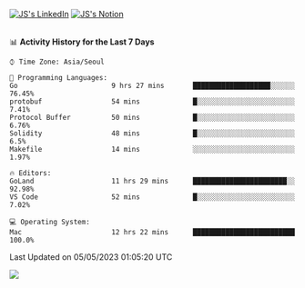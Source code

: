 
[![JS's LinkedIn](https://img.shields.io/badge/LinkedIn-blue?style=for-the-badge&logo=linkedin)](https://www.linkedin.com/in/jaeseung-lee-5a2a32139/) 
[![JS's Notion](https://img.shields.io/badge/Notion-black?style=for-the-badge&logo=notion)](https://bit.ly/ljswiki1) <br><br>
<!-- ![JS's GitHub stats](https://github-readme-stats-lemon-five.vercel.app/api?username=tkxkd0159&hide=contribs,prs,stars,issues&show_icons=true&theme=react&include_all_commits=true)   -->
<!-- ![Top Langs](https://github-readme-stats-lemon-five.vercel.app/api/top-langs/?username=tkxkd0159&layout=compact&hide=jupyter%20notebook,scss,html,css&langs_count=10)  -->


<!--START_SECTION:waka-->
📊 **Activity History for the Last 7 Days** 

```text
⌚︎ Time Zone: Asia/Seoul

💬 Programming Languages: 
Go                       9 hrs 27 mins       ███████████████████░░░░░░   76.45% 
protobuf                 54 mins             █░░░░░░░░░░░░░░░░░░░░░░░░   7.41% 
Protocol Buffer          50 mins             █░░░░░░░░░░░░░░░░░░░░░░░░   6.76% 
Solidity                 48 mins             █░░░░░░░░░░░░░░░░░░░░░░░░   6.5% 
Makefile                 14 mins             ░░░░░░░░░░░░░░░░░░░░░░░░░   1.97%

🔥 Editors: 
GoLand                   11 hrs 29 mins      ███████████████████████░░   92.98% 
VS Code                  52 mins             █░░░░░░░░░░░░░░░░░░░░░░░░   7.02%

💻 Operating System: 
Mac                      12 hrs 22 mins      █████████████████████████   100.0%

```


 Last Updated on 05/05/2023 01:05:20 UTC
<!--END_SECTION:waka-->

<a href="https://github.com/tkxkd0159/dsalgo">
  <img align="center" src="https://github-readme-stats-lemon-five.vercel.app/api/pin/?username=tkxkd0159&repo=dsalgo&theme=react" />
</a>


<!---
- 🔭 I’m currently working on ...
- 🌱 I’m currently learning blockchain and distributed network
- 👯 I’m looking to collaborate on ...
- 🤔 I’m looking for help with ...
- 💬 Ask me about ...
- 📫 How to reach me: ...
- 😄 Pronouns: ...
- ⚡ Fun fact: ...
-->
